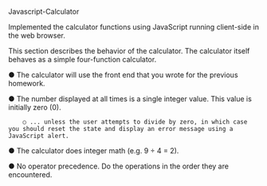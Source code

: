 Javascript-Calculator

Implemented the calculator functions using JavaScript running client-side in the web browser.

This section describes the behavior of the calculator. The calculator itself behaves as a simple four-function calculator.

● The calculator will use the front end that you wrote for the previous homework.

● The number displayed at all times is a single integer value. This value is initially zero (0).

		○ ... unless the user attempts to divide by zero, in which case you should reset the state and display an error message using a JavaScript alert.

● The calculator does integer math (e.g. 9 ÷ 4 = 2).

● No operator precedence. Do the operations in the order they are encountered.

